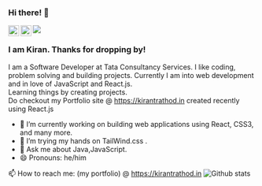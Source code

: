 ### Hi there! 👋 
![](https://komarev.com/ghpvc/?username=kirantrathod&color=blueviolet)
<a href="https://www.instagram.com/kiran_t_rathod/" rel="nofollow">
  <img align="left" alt="Kiran Rathod - Instagram" width="22px" src="https://camo.githubusercontent.com/8ea1156d8ac160172cbef7a54a19bad16a73ebe4/68747470733a2f2f63646e2e6a7364656c6976722e6e65742f6e706d2f73696d706c652d69636f6e734076332f69636f6e732f696e7374616772616d2e737667" data-canonical-src="https://cdn.jsdelivr.net/npm/simple-icons@v3/icons/instagram.svg" style="max-width:100%;">
</a>
<a href="https://www.linkedin.com/in/kirantrathod" rel="nofollow">
  <img align="left" alt="Kiran Rathod - LinkedIn" width="22px" src="https://camo.githubusercontent.com/b65faae8871ebbdb99790f2644ea7f3c89800b0c/68747470733a2f2f63646e2e6a7364656c6976722e6e65742f6e706d2f73696d706c652d69636f6e734076332f69636f6e732f6c696e6b6564696e2e737667" data-canonical-src="https://cdn.jsdelivr.net/npm/simple-icons@v3/icons/linkedin.svg" style="max-width:100%;">
</a>
### I am Kiran. Thanks for dropping by!<br/> 
I am a Software Developer at Tata Consultancy Services. I like coding, problem solving and building projects. Currently I am into web development and in love of JavaScript and React.js. <br/>
Learning things by creating projects.<br/>
Do checkout my Portfolio site @ https://kirantrathod.in created recently using React.js
<!-- <br/>Listening to "Prateek Kuhad". Currently binge watching "The Office US". -->
<!--
**kirantrathod/kirantrathod** is a ✨ _special_ ✨ repository because its `README.md` (this file) appears on your GitHub profile.
Here are some ideas to get you started:
-->
- 🔭 I’m currently working on building web applications using React, CSS3, and many more.
- 👯 I’m trying my hands on TailWind.css .
- 💬 Ask me about Java,JavaScript.
- 😄 Pronouns: he/him
<!-- - ⚡ Fun fact: I love--> 
<!--- 🤔 I’m looking for help with ...-->
📫 How to reach me: (my portfolio) @ https://kirantrathod.in 
![Github stats](https://github-readme-stats.vercel.app/api?username=kirantrathod)
